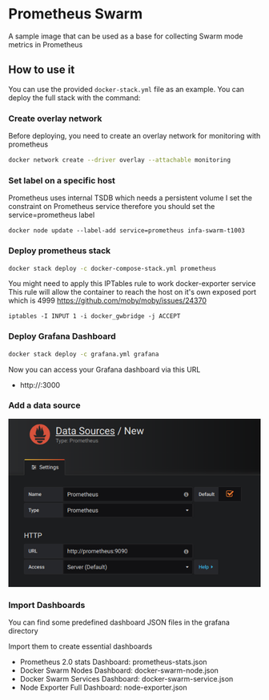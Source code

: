 # Prometheus Swarm

A sample image that can be used as a base for collecting Swarm mode metrics in Prometheus

## How to use it

You can use the provided `docker-stack.yml` file as an example. You can deploy the full stack with the command:

### Create overlay network
Before deploying, you need to create an overlay network for monitoring with prometheus

```bash
docker network create --driver overlay --attachable monitoring
```

### Set label on a specific host
Prometheus uses internal TSDB which needs a persistent volume
I set the constraint on Prometheus service therefore you should set the service=prometheus label
```
docker node update --label-add service=prometheus infa-swarm-t1003
```

### Deploy prometheus stack
```bash
docker stack deploy -c docker-compose-stack.yml prometheus
```
You might need to apply this IPTables rule to work docker-exporter service
This rule will allow the container to reach the host on it's own exposed port which is 4999
https://github.com/moby/moby/issues/24370
```
iptables -I INPUT 1 -i docker_gwbridge -j ACCEPT
```

### Deploy Grafana Dashboard
```bash
docker stack deploy -c grafana.yml grafana
```

Now you can access your Grafana dashboard via this URL

* http://<IP one of your swarm node>:3000

### Add a data source

![1541478950386](assets/1541478950386.png)

### Import Dashboards

You can find some predefined dashboard JSON files in the grafana directory

Import them to create essential dashboards

* Prometheus 2.0 stats Dashboard: prometheus-stats.json
* Docker Swarm Nodes Dashboard: docker-swarm-node.json  
* Docker Swarm Services Dashboard: docker-swarm-service.json  
* Node Exporter Full Dashboard: node-exporter.json  

